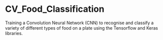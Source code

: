 # CV_Food_Classification

Training a Convolution Neural Network (CNN) to recognise and classify a variety of different types of food on a plate using the Tensorflow and Keras libraries.
